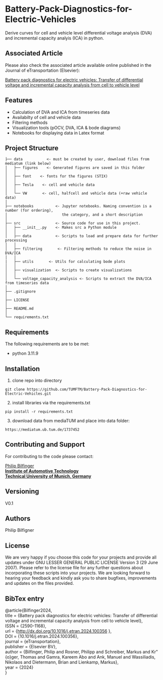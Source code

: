# Battery-Pack-Diagnostics-for-Electric-Vehicles

Derive curves for cell and vehicle level differential voltage analysis (DVA) and incremental capacity analyis (ICA) in python.

## Associated Article
Please also check the associated article available online published in the Journal of eTransportation (Elsevier):

[Battery pack diagnostics for electric vehicles: Transfer of differential voltage and incremental capacity analysis from cell to vehicle level](https://www.sciencedirect.com/science/article/pii/S2590116824000468)
 
## Features
* Calculation of DVA and ICA from timeseries data
* Availabilty of cell and vehicle data
* Filtering methods
* Visualization tools (pOCV, DVA, ICA & bode diagrams)
* Notebooks for displaying data in Latex format

## Project Structure
    ├── data           <- must be created by user, download files from mediatum (link below)
    │   ├── figures    <- Generated figures are saved in this folder
    │   │
    │   ├── font    <- fonts for the figures (STIX)
    │   │
    │   ├── Tesla    <- cell and vehicle data
    │   │
    │   └── VW       <- cell, halfcell and vehicle data (+raw vehicle data)
    │
    ├── notebooks          <- Jupyter notebooks. Naming convention is a number (for ordering),
    │                         the category, and a short description 
    │
    ├── src                <- Source code for use in this project.
    │   ├── __init__.py    <- Makes src a Python module
    │   │
    │   ├── data           <- Scripts to load and prepare data for further processing
    │   │   
    │   ├── filtering       <- Filtering methods to reduce the noise in DVA/ICA
    │   │
    |   ├── utils       <- Utils for calculating bode plots
    │   │
    │   ├── visualization  <- Scripts to create visualizations
    │   │    
    │   └── voltage_capacity_analysis <- Scripts to extract the DVA/ICA from timeseries data
    │
    ├── .gitignore
    │
    ├── LICENSE
    │
    ├── README.md
    │	
    └── requirements.txt

## Requirements

The following requirements are to be met:
* python 3.11.9


## Installation

1. clone repo into directory
```console
git clone https://github.com/TUMFTM/Battery-Pack-Diagnostics-for-Electric-Vehicles.git
```  
2. install libraries via the requirements.txt
```console
pip install -r requirements.txt
```  
3. download data from mediaTUM and place into data folder:
```url
https://mediatum.ub.tum.de/1737452
```

## Contributing and Support

For contributing to the code please contact:  

[Philip Bilfinger](mailto:philip.bilfinger@tum.de)<br/>
**[Institute of Automotive Technology](https://www.mos.ed.tum.de/en/ftm/home/)**<br/>
**[Technical University of Munich, Germany](https://www.tum.de/en/)**

## Versioning

V0.1 

## Authors

Philip Bilfigner

## License
 
We are very happy if you choose this code for your projects and provide all updates under GNU LESSER GENERAL PUBLIC LICENSE Version 3 (29 June 2007). Please refer to the license file for any further questions about incorporating these scripts into your projects.
We are looking forward to hearing your feedback and kindly ask you to share bugfixes, improvements and updates on the files provided.

## BibTex entry

@article{Bilfinger2024, <br />
  title = {Battery pack diagnostics for electric vehicles: Transfer of differential voltage and incremental capacity analysis from cell to vehicle level},<br />
  ISSN = {2590-1168},<br />
  url = {http://dx.doi.org/10.1016/j.etran.2024.100356 },<br />
  DOI = {10.1016/j.etran.2024.100356},<br />
  journal = {eTransportation},<br />
  publisher = {Elsevier BV},<br />
  author = {Bilfinger,  Philip and Rosner,  Philipp and Schreiber,  Markus and Kr\"{o}ger,  Thomas and Gamra,  Kareem Abo and Ank,  Manuel and Wassiliadis,  Nikolaos and Dietermann,  Brian and Lienkamp,  Markus},<br />
  year = {2024}<br />
}
